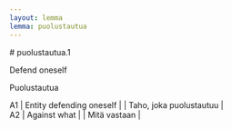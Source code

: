 ```yaml
---
layout: lemma
lemma: puolustautua
---
```


<div class="sense">
# <span class="sensename">puolustautua.1</span>

<span class="description">Defend oneself</span>

<span class="description">Puolustautua</span>

A1 | Entity defending oneself |   | Taho, joka puolustautuu |  
A2 | Against what |   | Mitä vastaan |  

</div>

